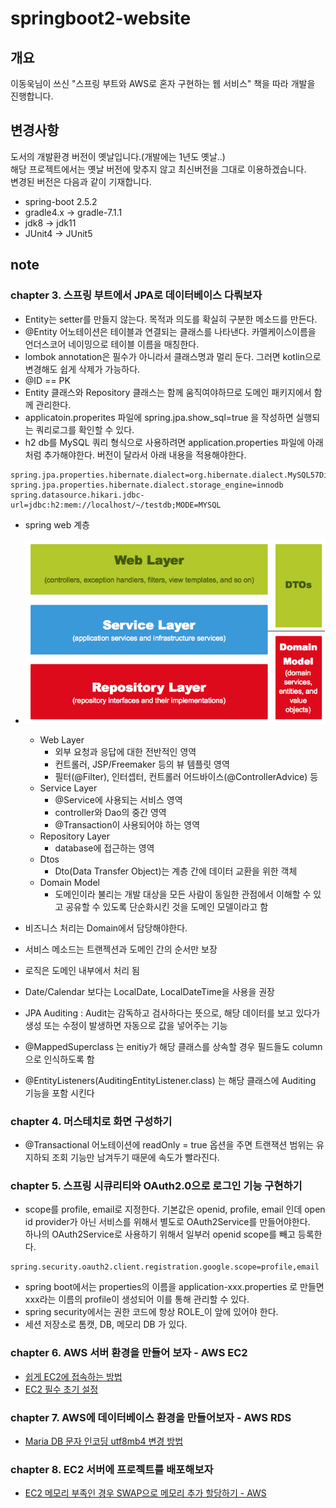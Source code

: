 # springboot2-website

## 개요
이동욱님이 쓰신 "스프링 부트와 AWS로 혼자 구현하는 웹 서비스" 책을 따라 개발을 진행합니다.

## 변경사항
도서의 개발환경 버전이 옛날입니다.(개발에는 1년도 옛날..)   
해당 프로젝트에서는 옛날 버전에 맞추지 않고 최신버전을 그대로 이용하겠습니다.   
변경된 버전은 다음과 같이 기재합니다.
- spring-boot 2.5.2
- gradle4.x -> gradle-7.1.1
- jdk8 -> jdk11
- JUnit4 -> JUnit5

## note
### chapter 3. 스프링 부트에서 JPA로 데이터베이스 다뤄보자
- Entity는 setter를 만들지 않는다. 목적과 의도를 확실히 구분한 메소드를 만든다.
- @Entity 어노테이션은 테이블과 연결되는 클래스를 나타낸다. 카멜케이스이름을 언더스코어 네이밍으로 테이블 이름을 매칭한다.
- lombok annotation은 필수가 아니라서 클래스명과 멀리 둔다. 그러면 kotlin으로 변경해도 쉽게 삭제가 가능하다.
- @ID == PK
- Entity 클래스와 Repository 클래스는 함께 움직여야하므로 도메인 패키지에서 함께 관리한다.
- applicatoin.properites 파일에 spring.jpa.show_sql=true 을 작성하면 실행되는 쿼리로그를 확인할 수 있다.
- h2 db를 MySQL 쿼리 형식으로 사용하려면 application.properties 파일에 아래처럼 추가해야한다. 버전이 달라서 아래 내용을 적용해야한다.
```PROPERTIES
spring.jpa.properties.hibernate.dialect=org.hibernate.dialect.MySQL57Dialect
spring.jpa.properties.hibernate.dialect.storage_engine=innodb
spring.datasource.hikari.jdbc-url=jdbc:h2:mem://localhost/~/testdb;MODE=MYSQL
```

- spring web 계층
- ![spring web layer](spring-web-layer.png)
  - Web Layer
    - 외부 요청과 응답에 대한 전반적인 영역
    - 컨트롤러, JSP/Freemaker 등의 뷰 템플릿 영역
    - 필터(@Filter), 인터셉터, 컨트롤러 어드바이스(@ControllerAdvice) 등
  - Service Layer
    - @Service에 사용되는 서비스 영역
    - controller와 Dao의 중간 영역
    - @Transaction이 사용되어야 하는 영역
  - Repository Layer
    - database에 접근하는 영역
  - Dtos
    - Dto(Data Transfer Object)는 계층 간에 데이터 교환을 위한 객체
  - Domain Model
    - 도메인이라 불리는 개발 대상을 모든 사람이 동일한 관점에서 이해할 수 있고 공유할 수 있도록 단순화시킨 것을 도메인 모델이라고 함
- 비즈니스 처리는 Domain에서 담당해야한다.
- 서비스 메소드는 트랜젝션과 도메인 간의 순서만 보장
- 로직은 도메인 내부에서 처리 됨

- Date/Calendar 보다는 LocalDate, LocalDateTime을 사용을 권장
- JPA Auditing : Audit는 감독하고 검사하다는 뜻으로, 해당 데이터를 보고 있다가 생성 또는 수정이 발생하면 자동으로 값을 넣어주는 기능
- @MappedSuperclass 는 enitiy가 해당 클래스를 상속할 경우 필드들도 column으로 인식하도록 함
- @EntityListeners(AuditingEntityListener.class) 는 해당 클래스에 Auditing 기능을 포함 시킨다

### chapter 4. 머스테치로 화면 구성하기
- @Transactional 어노테이션에 readOnly = true 옵션을 주면 트랜잭션 범위는 유지하되 조회 기능만 남겨두기 때문에 속도가 빨라진다.

### chapter 5. 스프링 시큐리티와 OAuth2.0으로 로그인 기능 구현하기
- scope를 profile, email로 지정한다. 기본값은 openid, profile, email 인데 open id provider가 아닌 서비스를 위해서 별도로 OAuth2Service를 만들어야한다.<br>
하나의 OAuth2Service로 사용하기 위해서 일부러 openid scope를 빼고 등록한다.
```PROPERTIES
spring.security.oauth2.client.registration.google.scope=profile,email
```
- spring boot에서는 properties의 이름을 application-xxx.properties 로 만들면 xxx라는 이름의 profile이 생성되어 이를 통해 관리할 수 있다.
- spring security에서는 권한 코드에 항상 ROLE_이 앞에 있어야 한다.
- 세션 저장소로 톰캣, DB, 메모리 DB 가 있다.

### chapter 6. AWS 서버 환경을 만들어 보자 - AWS EC2
- [쉽게 EC2에 접속하는 방법](https://skagh.tistory.com/42)
- [EC2 필수 초기 설정](https://skagh.tistory.com/43)

### chapter 7. AWS에 데이터베이스 환경을 만들어보자 - AWS RDS
- [Maria DB 문자 인코딩 utf8mb4 변경 방법](https://skagh.tistory.com/44)

### chapter 8. EC2 서버에 프로젝트를 배포해보자
- [EC2 메모리 부족인 경우 SWAP으로 메모리 추가 할당하기 - AWS](https://aws.amazon.com/ko/premiumsupport/knowledge-center/ec2-memory-swap-file/)